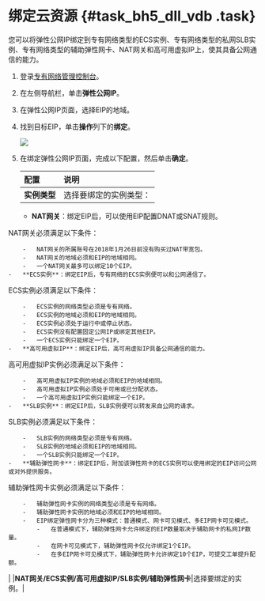 # 绑定云资源 {#task_bh5_dll_vdb .task}

您可以将弹性公网IP绑定到专有网络类型的ECS实例、专有网络类型的私网SLB实例、专有网络类型的辅助弹性网卡、NAT网关和高可用虚拟IP上，使其具备公网通信的能力。

1.  登录[专有网络管理控制台](https://vpcnext.console.aliyun.com)。
2.  在左侧导航栏，单击**弹性公网IP**。
3.  在弹性公网IP页面，选择EIP的地域。
4.  找到目标EIP，单击**操作**列下的**绑定**。 

    ![](http://static-aliyun-doc.oss-cn-hangzhou.aliyuncs.com/assets/img/12805/155909964235585_zh-CN.png)

5.  在绑定弹性公网IP页面，完成以下配置，然后单击**确定**。 

    |配置|说明|
    |:-|:-|
    |**实例类型**| 选择要绑定的实例类型：

     -   **NAT网关**：绑定EIP后，可以使用EIP配置DNAT或SNAT规则。

NAT网关必须满足以下条件：

        -   NAT网关的所属账号在2018年1月26日前没有购买过NAT带宽包。
        -   NAT网关的地域必须和EIP的地域相同。
        -   一个NAT网关最多可以绑定10个EIP。
    -   **ECS实例**：绑定EIP后，专有网络的ECS实例便可以和公网通信了。

ECS实例必须满足以下条件：

        -   ECS实例的网络类型必须是专有网络。
        -   ECS实例的地域必须和EIP的地域相同。
        -   ECS实例必须处于运行中或停止状态。
        -   ECS实例没有配置固定公网IP或绑定其他EIP。
        -   一个ECS实例只能绑定一个EIP。
    -   **高可用虚拟IP**：绑定EIP后，高可用虚拟IP具备公网通信的能力。

高可用虚拟IP实例必须满足以下条件：

        -   高可用虚拟IP实例的地域必须和EIP的地域相同。
        -   高可用虚拟IP实例必须处于可用或已分配状态。
        -   一个高可用虚拟IP实例只能绑定一个EIP。
    -   **SLB实例**：绑定EIP后，SLB实例便可以转发来自公网的请求。

SLB实例必须满足以下条件：

        -   SLB实例的网络类型必须是专有网络。
        -   SLB实例的地域必须和EIP的地域相同。
        -   一个SLB实例只能绑定一个EIP。
    -   **辅助弹性网卡**：绑定EIP后，附加该弹性网卡的ECS实例可以使用绑定的EIP访问公网或对外提供服务。

辅助弹性网卡实例必须满足以下条件：

        -   辅助弹性网卡实例的网络类型必须是专有网络。
        -   辅助弹性网卡实例的地域必须和EIP的地域相同。
        -   EIP绑定弹性网卡分为三种模式：普通模式、网卡可见模式、多EIP网卡可见模式。
            -   在普通模式下，辅助弹性网卡允许绑定的EIP数量取决于辅助网卡的私网IP数量。
            -   在网卡可见模式下，辅助弹性网卡仅允许绑定1个EIP。
            -   在多EIP网卡可见模式下，辅助弹性网卡允许绑定10个EIP，可提交工单提升配额。
 |
    |**NAT网关/ECS实例/高可用虚拟IP/SLB实例/辅助弹性网卡**|选择要绑定的实例。|


